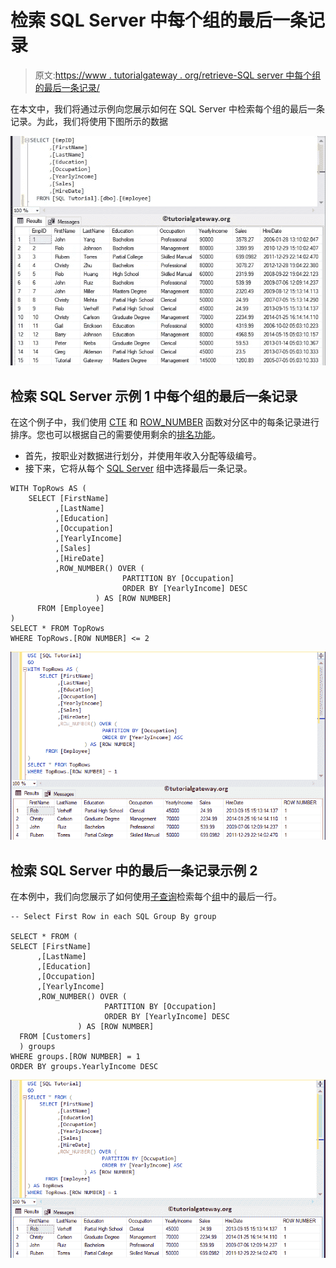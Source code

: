 # 检索 SQL Server 中每个组的最后一条记录

> 原文:[https://www . tutorialgateway . org/retrieve-SQL server 中每个组的最后一条记录/](https://www.tutorialgateway.org/retrieve-last-record-for-each-group-in-sql-server/)

在本文中，我们将通过示例向您展示如何在 SQL Server 中检索每个组的最后一条记录。为此，我们将使用下图所示的数据

![Retrieve Last Record for each Group in SQL Server 1](img/32b778a9619a84f63b2821a2d1e203ed.png)

## 检索 SQL Server 示例 1 中每个组的最后一条记录

在这个例子中，我们使用 [CTE](https://www.tutorialgateway.org/sql-server-cte/) 和 [ROW_NUMBER](https://www.tutorialgateway.org/sql-row_number/) 函数对分区中的每条记录进行排序。您也可以根据自己的需要使用剩余的[排名功能](https://www.tutorialgateway.org/ranking-functions-in-sql-server/)。

*   首先，按职业对数据进行划分，并使用年收入分配等级编号。
*   接下来，它将从每个 [SQL Server](https://www.tutorialgateway.org/sql/) 组中选择最后一条记录。

```
WITH TopRows AS (
	SELECT [FirstName]
		  ,[LastName]
		  ,[Education]
		  ,[Occupation]
		  ,[YearlyIncome]
		  ,[Sales]
		  ,[HireDate]
		  ,ROW_NUMBER() OVER (
						 PARTITION BY [Occupation] 
						 ORDER BY [YearlyIncome] DESC
         		   ) AS [ROW NUMBER]
	  FROM [Employee]
)
SELECT * FROM TopRows
WHERE TopRows.[ROW NUMBER] <= 2
```

![Retrieve Last Record for each Group in SQL Server 2](img/433eb76955bf7e196dae498928b8bb1f.png)

## 检索 SQL Server 中的最后一条记录示例 2

在本例中，我们向您展示了如何使用[子查询](https://www.tutorialgateway.org/sql-subquery/)检索每个[组](https://www.tutorialgateway.org/sql-group-by-clause/)中的最后一行。

```
-- Select First Row in each SQL Group By group

SELECT * FROM (
SELECT [FirstName]
      ,[LastName]
      ,[Education]
      ,[Occupation]
      ,[YearlyIncome]
      ,ROW_NUMBER() OVER (
                     PARTITION BY [Occupation] 
                     ORDER BY [YearlyIncome] DESC
         	   ) AS [ROW NUMBER]
  FROM [Customers]
  ) groups
WHERE groups.[ROW NUMBER] = 1
ORDER BY groups.YearlyIncome DESC
```

![Retrieve Last Record for each Group in SQL Server 3](img/62ec1176098e948f155bb2ddf18bea27.png)